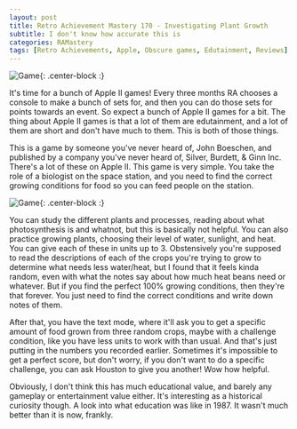 ```yaml
---
layout: post
title: Retro Achievement Mastery 170 - Investigating Plant Growth 
subtitle: I don't know how accurate this is
categories: RAMastery
tags: [Retro Achievements, Apple, Obscure games, Edutainment, Reviews]
---
```



![Game](https://imgur.com/MHxvJlQ.png){: .center-block :}
 
It's time for a bunch of Apple II games! Every three months RA chooses a console to make a bunch of sets for, and then you can do those sets for points towards an event. So expect a bunch of Apple II games for a bit. The thing about Apple II games is that a lot of them are edutainment, and a lot of them are short and don't have much to them. This is both of those things.

This is a game by someone you've never heard of, John Boeschen, and published by a company you've never heard of, Silver, Burdett, & Ginn Inc. There's a lot of these on Apple II. This game is very simple. You take the role of a biologist on the space station, and you need to find the correct growing conditions for food so you can feed people on the station.

![Game](https://imgur.com/LNFDVmD.png){: .center-block :}

You can study the different plants and processes, reading about what photosynthesis is and whatnot, but this is basically not helpful. You can also practice growing plants, choosing their level of water, sunlight, and heat. You can give each of these in units up to 3. Obstensively you're supposed to read the descriptions of each of the crops you're trying to grow to determine what needs less water/heat, but I found that it feels kinda random, even with what the notes say about how much heat beans need or whatever. But if you find the perfect 100% growing conditions, then they're that forever. You just need to find the correct conditions and write down notes of them.

After that, you have the text mode, where it'll ask you to get a specific amount of food grown from three random crops, maybe with a challenge condition, like you have less units to work with than usual. And that's just putting in the numbers you recorded earlier. Sometimes it's impossible to get a perfect score, but don't worry, if you don't want to do a specific challenge, you can ask Houston to give you another! Wow how helpful.

Obviously, I don't think this has much educational value, and barely any gameplay or entertainment value either. It's interesting as a historical curiosity though. A look into what education was like in 1987. It wasn't much better than it is now, frankly.